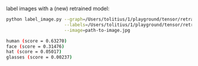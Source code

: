 label images with a (new) retrained model:

```bash
python label_image.py --graph=/Users/tolitius/1/playground/tensor/retrain/models/humans/output_graph.pb \
                      --labels=/Users/tolitius/1/playground/tensor/retrain/models/humans/output_labels.txt \
                      --image=path-to-image.jpg
```
```bash
human (score = 0.63270)
face (score = 0.31476)
hat (score = 0.05017)
glasses (score = 0.00237)
```
